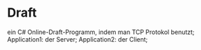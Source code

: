 # Draft
ein C# Online-Draft-Programm, indem man TCP Protokol benutzt;
Application1: der Server;
Application2: der Client;

